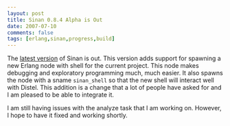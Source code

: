 ```yaml
---
layout: post
title: Sinan 0.8.4 Alpha is Out
date: 2007-07-10
comments: false
tags: [erlang,sinan,progress,build]
---
```


The [latest version](http://code.google.com/p/sinan/downloads/list) of
Sinan is out. This version adds support for spawning a new Erlang node
with shell for the current project. This node makes debugging and
exploratory programming much, much easier. It also spawns the node
with a sname `sinan_shell` so that the new shell will interact well
with Distel. This addition is a change that a lot of people have asked
for and I am pleased to be able to integrate it.

I am still having issues with the analyze task that I am working
on. However, I hope to have it fixed and working shortly.
